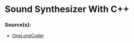 # Sound Synthesizer With C++

### Source(s):
- [OneLoneCoder](https://github.com/OneLoneCoder/synth)
